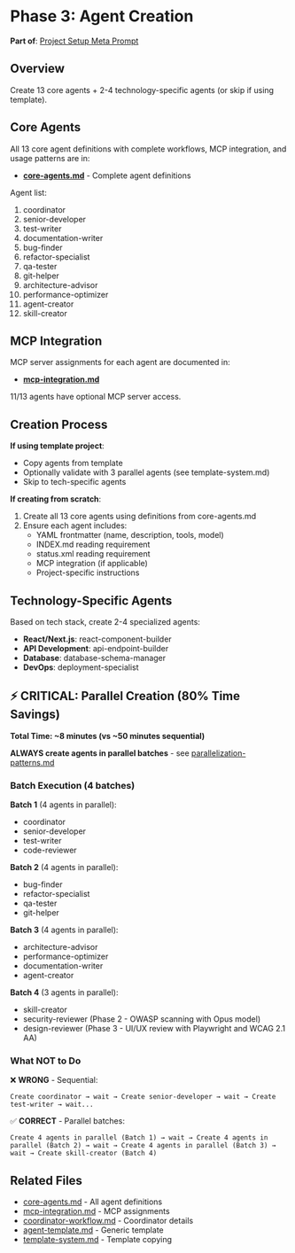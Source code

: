# Phase 3: Agent Creation

**Part of**: [Project Setup Meta Prompt](../project-setup-meta-prompt.md)

## Overview

Create 13 core agents + 2-4 technology-specific agents (or skip if using template).

## Core Agents

All 13 core agent definitions with complete workflows, MCP integration, and usage patterns are in:
- **[core-agents.md](../reference/core-agents.md)** - Complete agent definitions

Agent list:
1. coordinator
2. senior-developer
3. test-writer
4. documentation-writer
5. bug-finder
6. refactor-specialist
7. qa-tester
8. git-helper
9. architecture-advisor
10. performance-optimizer
11. agent-creator
12. skill-creator

## MCP Integration

MCP server assignments for each agent are documented in:
- **[mcp-integration.md](../reference/mcp-integration.md)**

11/13 agents have optional MCP server access.

## Creation Process

**If using template project**:
- Copy agents from template
- Optionally validate with 3 parallel agents (see template-system.md)
- Skip to tech-specific agents

**If creating from scratch**:
1. Create all 13 core agents using definitions from core-agents.md
2. Ensure each agent includes:
   - YAML frontmatter (name, description, tools, model)
   - INDEX.md reading requirement
   - status.xml reading requirement
   - MCP integration (if applicable)
   - Project-specific instructions

## Technology-Specific Agents

Based on tech stack, create 2-4 specialized agents:
- **React/Next.js**: react-component-builder
- **API Development**: api-endpoint-builder
- **Database**: database-schema-manager
- **DevOps**: deployment-specialist

## ⚡ CRITICAL: Parallel Creation (80% Time Savings)

**Total Time: ~8 minutes (vs ~50 minutes sequential)**

**ALWAYS create agents in parallel batches** - see [parallelization-patterns.md](../reference/parallelization-patterns.md)

### Batch Execution (4 batches)

**Batch 1** (4 agents in parallel):
- coordinator
- senior-developer
- test-writer
- code-reviewer

**Batch 2** (4 agents in parallel):
- bug-finder
- refactor-specialist
- qa-tester
- git-helper

**Batch 3** (4 agents in parallel):
- architecture-advisor
- performance-optimizer
- documentation-writer
- agent-creator

**Batch 4** (3 agents in parallel):
- skill-creator
- security-reviewer (Phase 2 - OWASP scanning with Opus model)
- design-reviewer (Phase 3 - UI/UX review with Playwright and WCAG 2.1 AA)

### What NOT to Do

❌ **WRONG** - Sequential:
```
Create coordinator → wait → Create senior-developer → wait → Create test-writer → wait...
```

✅ **CORRECT** - Parallel batches:
```
Create 4 agents in parallel (Batch 1) → wait → Create 4 agents in parallel (Batch 2) → wait → Create 4 agents in parallel (Batch 3) → wait → Create skill-creator (Batch 4)
```

## Related Files
- [core-agents.md](../reference/core-agents.md) - All agent definitions
- [mcp-integration.md](../reference/mcp-integration.md) - MCP assignments
- [coordinator-workflow.md](../reference/coordinator-workflow.md) - Coordinator details
- [agent-template.md](../templates/agent-template.md) - Generic template
- [template-system.md](../reference/template-system.md) - Template copying
